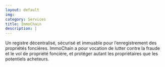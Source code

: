 ```yaml
---
layout: default
img:
category: Services
title: ImmoChain
description: |
---
```


Un registre décentralisé, sécurisé et immuable pour l’enregistrement des propriétés foncières. ImmoChain a pour vocation de  lutter contre la fraude et le vol de propriété foncière, et protéger autant les propriétaires que les potentiels acheteurs.
